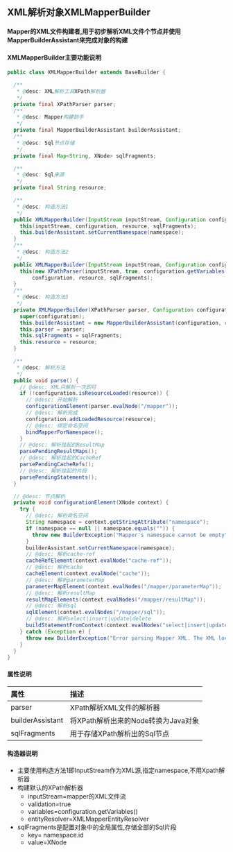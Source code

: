 ## XML解析对象XMLMapperBuilder

#### Mapper的XML文件构建者,用于初步解析XML文件个节点并使用MapperBuilderAssistant来完成对象的构建


#### XMLMapperBuilder主要功能说明
```java
public class XMLMapperBuilder extends BaseBuilder {

  /**
   * @desc: XML解析工具XPath解析器
   */
  private final XPathParser parser;
  /**
   * @desc: Mapper构建助手
   */
  private final MapperBuilderAssistant builderAssistant;
  /**
   * @desc: Sql节点存储
   */
  private final Map<String, XNode> sqlFragments;

  /**
   * @desc: Sql来源
   */
  private final String resource;

  /**
   * @desc: 构造方法1
   */
  public XMLMapperBuilder(InputStream inputStream, Configuration configuration, String resource, Map<String, XNode> sqlFragments, String namespace) {
    this(inputStream, configuration, resource, sqlFragments);
    this.builderAssistant.setCurrentNamespace(namespace);
  }
  /**
   * @desc: 构造方法2
   */
  public XMLMapperBuilder(InputStream inputStream, Configuration configuration, String resource, Map<String, XNode> sqlFragments) {
    this(new XPathParser(inputStream, true, configuration.getVariables(), new XMLMapperEntityResolver()),
        configuration, resource, sqlFragments);
  }
  /**
   * @desc: 构造方法3
   */
  private XMLMapperBuilder(XPathParser parser, Configuration configuration, String resource, Map<String, XNode> sqlFragments) {
    super(configuration);
    this.builderAssistant = new MapperBuilderAssistant(configuration, resource);
    this.parser = parser;
    this.sqlFragments = sqlFragments;
    this.resource = resource;
  }

  /**
   * @desc: 解析方法
   */
  public void parse() {
    // @desc: XML只解析一次即可
    if (!configuration.isResourceLoaded(resource)) {
      // @desc: 开始解析
      configurationElement(parser.evalNode("/mapper"));
      // @desc: 解析完成
      configuration.addLoadedResource(resource);
      // @desc: 绑定命名空间
      bindMapperForNamespace();
    }
    // @desc: 解析挂起的ResultMap
    parsePendingResultMaps();
    // @desc: 解析挂起的CacheRef
    parsePendingCacheRefs();
    // @desc: 解析挂起的片段
    parsePendingStatements();
  }

  // @desc: 节点解析
  private void configurationElement(XNode context) {
    try {
      // @desc: 解析命名空间
      String namespace = context.getStringAttribute("namespace");
      if (namespace == null || namespace.equals("")) {
        throw new BuilderException("Mapper's namespace cannot be empty");
      }
      builderAssistant.setCurrentNamespace(namespace);
      // @desc: 解析cache-ref
      cacheRefElement(context.evalNode("cache-ref"));
      // @desc: 解析cache
      cacheElement(context.evalNode("cache"));
      // @desc: 解析parameterMap
      parameterMapElement(context.evalNodes("/mapper/parameterMap"));
      // @desc: 解析resultMap
      resultMapElements(context.evalNodes("/mapper/resultMap"));
      // @desc: 解析sql
      sqlElement(context.evalNodes("/mapper/sql"));
      // @desc: 解析select|insert|update|delete
      buildStatementFromContext(context.evalNodes("select|insert|update|delete"));
    } catch (Exception e) {
      throw new BuilderException("Error parsing Mapper XML. The XML location is '" + resource + "'. Cause: " + e, e);
    }
  }
}
```
#### 属性说明

|属性|描述|
|:--|:--|
|parser|XPath解析XML文件的解析器|
|builderAssistant|将XPath解析出来的Node转换为Java对象|
|sqlFragments|用于存储XPath解析出的Sql节点|

#### 构造器说明

* 主要使用构造方法1即InputStream作为XML源,指定namespace,不用Xpath解析器
* 构建默认的XPath解析器
    * inputStream=mapper的XML文件流
    * validation=true
    * variables=configuration.getVariables()
    * entityResolver=XMLMapperEntityResolver
* sqlFragments是配置对象中的全局属性,存储全部的Sql片段
    * key= namespace.id
    * value=XNode